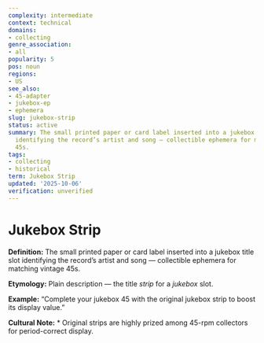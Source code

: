 ```yaml
---
complexity: intermediate
context: technical
domains:
- collecting
genre_association:
- all
popularity: 5
pos: noun
regions:
- US
see_also:
- 45-adapter
- jukebox-ep
- ephemera
slug: jukebox-strip
status: active
summary: The small printed paper or card label inserted into a jukebox title slot
  identifying the record’s artist and song — collectible ephemera for matching vintage
  45s.
tags:
- collecting
- historical
term: Jukebox Strip
updated: '2025-10-06'
verification: unverified
---
```


# Jukebox Strip

**Definition:** The small printed paper or card label inserted into a jukebox title slot identifying the record’s artist and song — collectible ephemera for matching vintage 45s.

**Etymology:** Plain description — the title *strip* for a *jukebox* slot.

**Example:** “Complete your jukebox 45 with the original jukebox strip to boost its display value.”

**Cultural Note:** * Original strips are highly prized among 45-rpm collectors for period-correct display.

